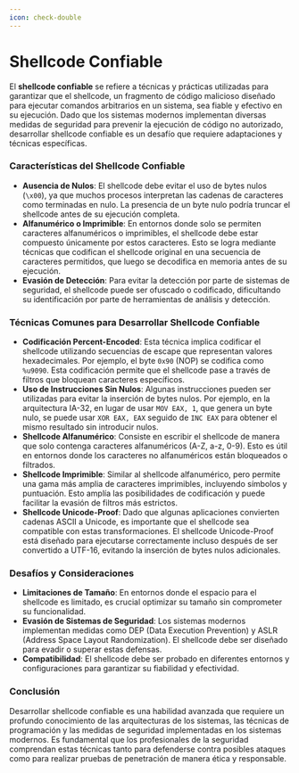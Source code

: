 ```yaml
---
icon: check-double
---
```


# Shellcode Confiable

El **shellcode confiable** se refiere a técnicas y prácticas utilizadas para garantizar que el shellcode, un fragmento de código malicioso diseñado para ejecutar comandos arbitrarios en un sistema, sea fiable y efectivo en su ejecución. Dado que los sistemas modernos implementan diversas medidas de seguridad para prevenir la ejecución de código no autorizado, desarrollar shellcode confiable es un desafío que requiere adaptaciones y técnicas específicas.

### Características del Shellcode Confiable

* **Ausencia de Nulos**: El shellcode debe evitar el uso de bytes nulos (`\x00`), ya que muchos procesos interpretan las cadenas de caracteres como terminadas en nulo. La presencia de un byte nulo podría truncar el shellcode antes de su ejecución completa.
* **Alfanumérico o Imprimible**: En entornos donde solo se permiten caracteres alfanuméricos o imprimibles, el shellcode debe estar compuesto únicamente por estos caracteres. Esto se logra mediante técnicas que codifican el shellcode original en una secuencia de caracteres permitidos, que luego se decodifica en memoria antes de su ejecución.
* **Evasión de Detección**: Para evitar la detección por parte de sistemas de seguridad, el shellcode puede ser ofuscado o codificado, dificultando su identificación por parte de herramientas de análisis y detección.

### Técnicas Comunes para Desarrollar Shellcode Confiable

* **Codificación Percent-Encoded**: Esta técnica implica codificar el shellcode utilizando secuencias de escape que representan valores hexadecimales. Por ejemplo, el byte `0x90` (NOP) se codifica como `%u9090`. Esta codificación permite que el shellcode pase a través de filtros que bloquean caracteres específicos.
* **Uso de Instrucciones Sin Nulos**: Algunas instrucciones pueden ser utilizadas para evitar la inserción de bytes nulos. Por ejemplo, en la arquitectura IA-32, en lugar de usar `MOV EAX, 1`, que genera un byte nulo, se puede usar `XOR EAX, EAX` seguido de `INC EAX` para obtener el mismo resultado sin introducir nulos.
* **Shellcode Alfanumérico**: Consiste en escribir el shellcode de manera que solo contenga caracteres alfanuméricos (A-Z, a-z, 0-9). Esto es útil en entornos donde los caracteres no alfanuméricos están bloqueados o filtrados.
* **Shellcode Imprimible**: Similar al shellcode alfanumérico, pero permite una gama más amplia de caracteres imprimibles, incluyendo símbolos y puntuación. Esto amplía las posibilidades de codificación y puede facilitar la evasión de filtros más estrictos.
* **Shellcode Unicode-Proof**: Dado que algunas aplicaciones convierten cadenas ASCII a Unicode, es importante que el shellcode sea compatible con estas transformaciones. El shellcode Unicode-Proof está diseñado para ejecutarse correctamente incluso después de ser convertido a UTF-16, evitando la inserción de bytes nulos adicionales.

### Desafíos y Consideraciones

* **Limitaciones de Tamaño**: En entornos donde el espacio para el shellcode es limitado, es crucial optimizar su tamaño sin comprometer su funcionalidad.
* **Evasión de Sistemas de Seguridad**: Los sistemas modernos implementan medidas como DEP (Data Execution Prevention) y ASLR (Address Space Layout Randomization). El shellcode debe ser diseñado para evadir o superar estas defensas.
* **Compatibilidad**: El shellcode debe ser probado en diferentes entornos y configuraciones para garantizar su fiabilidad y efectividad.

### Conclusión

Desarrollar shellcode confiable es una habilidad avanzada que requiere un profundo conocimiento de las arquitecturas de los sistemas, las técnicas de programación y las medidas de seguridad implementadas en los sistemas modernos. Es fundamental que los profesionales de la seguridad comprendan estas técnicas tanto para defenderse contra posibles ataques como para realizar pruebas de penetración de manera ética y responsable.
